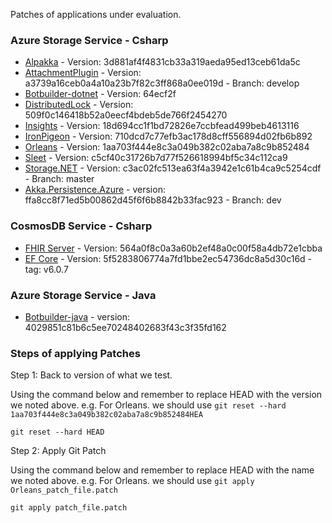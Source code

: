 Patches of applications under evaluation.

### Azure Storage Service - Csharp

- [Alpakka](https://github.com/akkadotnet/Alpakka) - Version: 3d881af4f4831cb33a319aeda95ed13ceb61da5c
- [AttachmentPlugin](https://github.com/SeanFeldman/ServiceBus.AttachmentPlugin) - Version: a3739a16ceb0a4a10a23b7f82c3ff868a0ee019d - Branch: develop
- [Botbuilder-dotnet](https://github.com/microsoft/botbuilder-dotnet) - Version: 64ecf2f
- [DistributedLock](https://github.com/madelson/DistributedLock) - Version: 509f0c146418b52a0eecf4bdeb5de766f2454270
- [Insights](https://github.com/NuGet/Insights) - Version: 18d694cc1f1bd72826e7ccbfead499beb4613116
- [IronPigeon](https://github.com/AArnott/IronPigeon) - Version: 710dcd7c77efb3ac178d8cff556894d02fb6b892
- [Orleans](https://github.com/dotnet/orleans) - Version: 1aa703f444e8c3a049b382c02aba7a8c9b852484
- [Sleet](https://github.com/emgarten/Sleet) - Version: c5cf40c31726b7d77f526618994bf5c34c112ca9
- [Storage.NET](https://github.com/aloneguid/storage/tree/master) - Version: c3ac02fc513ea63f4a3942e1c61b4ca9c5254cdf  -  Branch: master
- [Akka.Persistence.Azure](https://github.com/petabridge/Akka.Persistence.Azure) - version: ffa8cc8f71ed5b00862d45f6f6b8842b33fac923  -  Branch: dev

### CosmosDB Service - Csharp

- [FHIR Server](https://github.com/microsoft/fhir-server) - Version: 564a0f8c0a3a60b2ef48a0c00f58a4db72e1cbba 
- [EF Core](https://github.com/dotnet/efcore) - Version: 5f5283806774a7fd1bbe2ec54736dc8a5d30c16d - tag: v6.0.7

### Azure Storage Service - Java

- [Botbuilder-java](https://github.com/microsoft/botbuilder-java) - version: 4029851c81b6c5ee70248402683f43c3f35fd162

### Steps of applying Patches

Step 1: Back to version of what we test.

Using the command below and remember to replace HEAD with the version we noted above. e.g. For Orleans. we should use `git reset --hard 1aa703f444e8c3a049b382c02aba7a8c9b852484HEA`

```
git reset --hard HEAD
```

Step 2: Apply Git Patch

Using the command below and remember to replace HEAD with the name we noted above. e.g. For Orleans. we should use `git apply Orleans_patch_file.patch`

```
git apply patch_file.patch
```
